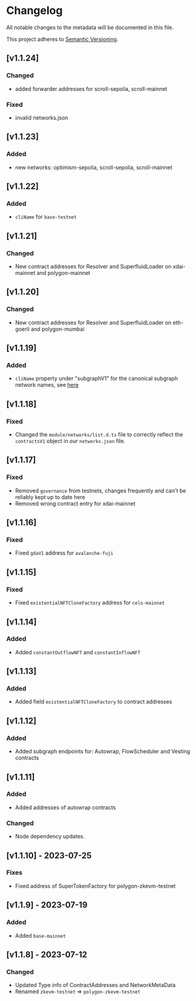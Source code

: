 # Changelog
All notable changes to the metadata will be documented in this file.

This project adheres to [Semantic Versioning](https://semver.org/spec/v2.0.0.html).

## [v1.1.24]
### Changed
- added forwarder addresses for scroll-sepolia, scroll-mainnet
### Fixed
- invalid networks.json

## [v1.1.23]
### Added
- new networks: optimism-sepolia, scroll-sepolia, scroll-mainnet

## [v1.1.22]
### Added
- `cliName` for `base-testnet`

## [v1.1.21]
### Changed
- New contract addresses for Resolver and SuperfluidLoader on xdai-mainnet and polygon-mainnet

## [v1.1.20]
### Changed
- New contract addresses for Resolver and SuperfluidLoader on eth-goerli and polygon-mumbai

## [v1.1.19]
### Added
- `cliName` property under "subgraphV1" for the canonical subgraph network names, see [here](https://thegraph.com/docs/en/developing/supported-networks/#hosted-service)

## [v1.1.18]
### Fixed
- Changed the `module/networks/list.d.ts` file to correctly reflect the `contractsV1` object in our `networks.json` file.

## [v1.1.17]
### Fixed
- Removed `governance` from testnets, changes frequently and can't be reliably kept up to date here
- Removed wrong contract entry for xdai-mainnet

## [v1.1.16]
### Fixed
- Fixed `gdaV1` address for `avalanche-fuji`

## [v1.1.15]
### Fixed
- Fixed `existentialNFTCloneFactory` address for `celo-mainnet`

## [v1.1.14]

### Added
- Added `constantOutflowNFT` and `constantInflowNFT`

## [v1.1.13]
### Added
- Added field `existentialNFTCloneFactory` to contract addresses

## [v1.1.12]
### Added
- Added subgraph endpoints for: Autowrap, FlowScheduler and Vesting contracts

## [v1.1.11]

### Added
- Added addresses of autowrap contracts

### Changed
- Node dependency updates.

## [v1.1.10] - 2023-07-25
### Fixes
- Fixed address of SuperTokenFactory for polygon-zkevm-testnet

## [v1.1.9] - 2023-07-19

### Added
- Added `base-mainnet`

## [v1.1.8] - 2023-07-12

### Changed
- Updated Type info of ContractAddresses and NetworkMetaData
- Renamed `zkevm-testnet` => `polygon-zkevm-testnet`
